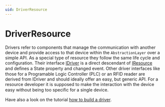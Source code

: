 ```yaml
---
uid: DriverResource
---
```

# DriverResource

Drivers refer to components that manage the communication with another device and provide access to that device within the `AbstractionLayer` over a simple API. 
As a special type of resource they follow the same life cycle and configuration. 
Their interface [IDriver](xref:Moryx.AbstractionLayer.Drivers.IDriver) is a direct descendant of [IResource](xref:Moryx.AbstractionLayer.Resources.IResource) and deﬁnes a State property and changed event. 
Other driver interfaces like those for a Programable Logic Controller (PLC) or an RFID reader are derived from IDriver and should ideally offer an easy, but generic API. 
For a resource developer it is supposed to make the interaction with the device easy without being too speciﬁc for a single device.

Have also a look on the tutorial [how to build a driver](../../Tutorials/HowToBuildADriver.md).